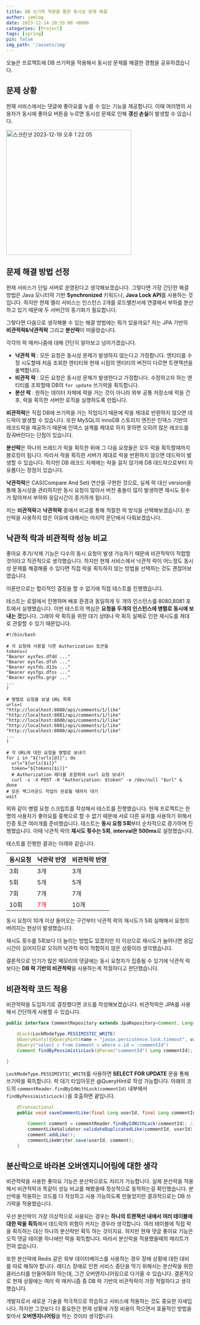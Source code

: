 ```yaml
---
title: DB 쓰기락 적용을 통한 동시성 문제 해결 
author: jemlog
date: 2023-12-14 20:55:00 +0800
categories: [Project]
tags: [spring]
pin: false
img_path: '/assets/img'
---
```


오늘은 프로젝트에 DB 쓰기락을 적용해서 동시성 문제를 해결한 경험을 공유하겠습니다. 

## 문제 상황

현재 서비스에서는 댓글에 좋아요를 누를 수 있는 기능을 제공합니다. 이때 여러명의 사용자가 동시에 좋아요 버튼을 누르면 동시성 문제로 인해 **갱신 손실**이 발생할 수 있습니다.

<img width="336" alt="스크린샷 2023-12-19 오후 1 22 05" src="https://github.com/CMC11th-Melly/Melly_Server/assets/82302520/ff2498b8-1236-4b80-ae97-64e86360a094">


## 문제 해결 방법 선정

현재 서비스가 단일 서버로 운영된다고 생각해보겠습니다. 그렇다면 가장 간단한 해결 방법은 Java 모니터락 기반 **Synchronized** 키워드나, **Java Lock API**를 사용하는 것입니다.
하지만 현재 멜리 서비스는 인스턴스 2개를 로드밸런서에 연결해서 부하를 분산하고 있기 때문에 두 서버간의 동기화가 필요합니다.

그렇다면 다음으로 생각해볼 수 있는 해결 방법에는 뭐가 있을까요? 저는 JPA 기반의 **비관적락&낙관적락** 그리고 **분산락**이 떠올랐습니다.

각각의 락 매커니즘에 대해 간단히 알아보고 넘어가겠습니다.
- **낙관적 락** : 모든 요청은 동시성 문제가 발생하지 않는다고 가정합니다. 엔티티를 수정 시도할때 처음 조회한 엔티티와 현재 시점의 엔티티의 버전이 다르면 트랜잭션을 롤백합니다.
- **비관적 락** : 모든 요청은 동시성 문제가 발생한다고 가정합니다. 수정하고자 하는 엔티티를 조회할때 DB의 `for update` 쓰기락을 획득합니다.
- **분산 락** : 원하는 데이터 자체에 락을 거는 것이 아니라 외부 공통 저장소에 락을 건 후, 락을 획득한 서버만 로직을 실행하도록 만듭니다.

**비관적락**은 직접 DB에 쓰기락을 거는 작업이기 때문에 락을 제대로 반환하지 않으면 데드락이 발생할 수 있습니다. 또한 MySQL의 InnoDB 스토리지 엔진은 인덱스 기반의 레코드락을 제공하기 때문에 인덱스 설계를 제대로 하지 못하면 오히려 많은 레코드를 잠궈버린다는 단점이 있습니다.

**분산락**은 하나의 쓰레드가 락을 획득한 뒤에 그 다음 요청들은 모두 락을 획득할때까지 블로킹이 됩니다. 따라서 락을 획득한 서버가 제대로 락을 반환하지 않으면 데드락이 발생할 수 있습니다. 하지만 DB 레코드 자체에는 락을 걸지 않기에 DB 데드락으로부터 자유롭다는 장점이 있습니다.

**낙관적락**은 CAS(Compare And Set) 연산을 구현한 것으로, 실제 락 대신 version을 통해 동시성을 관리하지만 동시 요청이 많아서 버전 충돌이 많이 발생하면 재시도 횟수가 많아져서 부하와 응답시간이 증가하게 됩니다.

저는 **비관적락**과 **낙관적락** 중에서 비교를 통해 적절한 락 방식을 선택해보겠습니다. 분산락을 사용하지 않은 이유에 대해서는 마지막 문단에서 다뤄보겠습니다.

## 낙관적 락과 비관적락 성능 비교

좋아요 추가/삭제 기능은 다수의 동시 요청이 발생 가능하기 때문에 비관적락이 적합할 것이라고 직관적으로 생각했습니다. 하지만 현재 서비스에서 낙관적 락이 어느정도 동시성 문제를 해결해줄 수 있다면 직접 락을 획득하지 않는 방법을 선택하는 것도 괜찮아보였습니다.

이론만으로는 합리적인 결정을 할 수 없기에 직접 테스트를 진행했습니다.

테스트는 로컬에서 진행하며 배포 환경과 동일하게 두 개의 인스턴스를 8080,8081 포트에서 실행했습니다. 이번 테스트의 핵심은 **요청을 두개의 인스턴스에 병렬로 동시에 보내는 것**입니다. 그래야 락 획득을 위한 대기 상태나 락 획득 실패로 인한 재시도를 제대로 관찰할 수 있기 때문입니다.
```shell
#!/bin/bash

# 각 요청에 사용할 다른 Authorization 토큰들
tokens=(
"Bearer eysfes.dfdd ..."
"Bearer eysfas.dfsh ..."
"Bearer eysfds.d13a ..."
"Bearer eysfgs.dfss ..."
"Bearer eysfhs.grgr ..."
...
)

# 병렬로 요청을 보낼 URL 목록
urls=(
"http://localhost:8080/api/comments/1/like"
"http://localhost:8081/api/comments/1/like"
"http://localhost:8080/api/comments/1/like"
"http://localhost:8081/api/comments/1/like"
"http://localhost:8080/api/comments/1/like"
...
)

# 각 URL에 대한 요청을 병렬로 보내기
for i in "${!urls[@]}"; do
  url="${urls[$i]}"
  token="${tokens[$i]}"
  # Authorization 헤더를 포함하여 curl 요청 보내기
  curl -s -X POST -H "Authorization: $token" -o /dev/null "$url" &
done
# 모든 백그라운드 작업이 완료될 때까지 대기
wait
```
위와 같이 병렬 요청 스크립트를 작성해서 테스트를 진행했습니다. 현재 프로젝트는 한명의 사용자가 좋아요를 중복으로 할 수 없기 때문에 서로 다른 유저를 사용하기 위해서 인증 토큰 여러개를 준비했습니다. 
테스트는 **동시 요청 5회**부터 순차적으로 증가하며 진행했습니다. 이때 낙관적 락의 **재시도 횟수는 5회**, **interval은 500ms**로 설정했습니다.

테스트를 진행한 결과는 아래와 같습니다.

| 동시요청 | 낙관락 반영                            | 비관적락 반영 |
|------|-----------------------------------|---------|
| 3회   | 3개                                | 3개      |
| 5회   | 5개                                | 5개      |
| 7회   | 7개                                | 7개      |
| 10회  | <span style="color:red">7개</span> | 10개     |

동시 요청이 10개 이상 들어오는 구간부터 낙관적 락의 재시도가 5회 실패해서 요청이 버려지는 현상이 발생했습니다. 

재시도 횟수를 5회보다 더 늘리는 방법도 있겠지만 이 이상으로 재시도가 늘어나면 응답 시간이 길어지므로 오히려 낙관적 락이 적합하지 않은 상황이라 생각했습니다.

결론적으로 인기가 많은 메모리의 댓글에는 동시 요청자가 집중될 수 있기에 낙관적 락보다는 **DB 락 기반의 비관적락**을 사용하는게 적절하다고 판단했습니다.

## 비관적락 코드 적용

비관적락을 도입하기로 결정했다면 코드를 작성해보겠습니다. 비관적락은 JPA를 사용해서 간단하게 사용할 수 있습니다.
```java
public interface CommentRepository extends JpaRepository<Comment, Long> {

    @Lock(LockModeType.PESSIMISTIC_WRITE)
    @QueryHints({@QueryHint(name = "javax.persistence.lock.timeout", value = "3000")})
    @Query("select c from Comment c where c.id = :commentId")
    Comment findByPessimisticLock(@Param("commentId") Long commentId);
    
}
```

`LockModeType.PESSIMISTIC_WRITE`를 사용하면 **SELECT FOR UPDATE** 문을 통해 쓰기락을 획득합니다. 락 대기 타임아웃은 @QueryHint로 작성 가능합니다. 
아래의 코드의 `commentReader.findByIdWithLock(commentId)` 내부에서 `findByPessimisticLock()`을 호출하면 끝입니다.

```java
    @Transactional
    public void saveCommentLike(final Long userId, final Long commentId) {

        Comment comment = commentReader.findByIdWithLock(commentId); // 비관적락을 사용해서 Comment 가져오기
        commentLikeValidator.validateDuplicatedLike(commentId, userId);
        comment.addLike();
        commentLikeWriter.save(userId, comment);
    }
```

## 분산락으로 바라본 오버엔지니어링에 대한 생각

비관적락을 사용한 좋아요 기능은 분산락으로도 처리가 가능합니다. 실제 분산락을 적용해서 비관적락과 똑같이 성능 비교를 해봤을때 정상적으로 동작하는걸 확인했습니다. 분산락을 적용하는 코드를 다 작성하고 사용 가능하도록 만들었지만 결과적으로는 DB 쓰기락을 적용했습니다.

우선 분산락이 가장 이상적으로 사용되는 경우는 **하나의 트랜잭션 내에서 여러 테이블에 대한 락을 획득**해서 데드락의 위험이 커지는 경우라 생각합니다. 여러 테이블에 직접 락을 획득하는 대신 하나의 분산락만 획득 하는 것이지요. 하지만 현재 댓글 좋아요 기능은 오직 댓글 테이블 하나에만 락을 획득합니다.
따라서 분산락을 적용했을때의 메리트가 전혀 없습니다. 

또한 분산락에 Redis 같은 외부 데이터베이스를 사용하는 경우 장애 상황에 대한 대비를 따로 해줘야 합니다. 레디스 장애로 인한 서비스 중단을 막기 위해서는 분산락을 위한 클러스터를 만들어줘야 하는데, 그건 오버엔지니어링으로 다가올 수 있습니다. 결론적으로 현재 상황에는 여러 락 매커니즘 중 DB 락 기반의 비관적락이 가장 적절하다고 생각했습니다.

개발자로서 새로운 기술을 적극적으로 학습하고 서비스에 적용하는 것도 중요한 자세입니다. 하지만 그것보다 더 중요한건 현재 상황에 가장 비용이 적으면서 효율적인 방법을 찾아서 **오버엔지니어링**을 막는 것이라 생각합니다. 





[nodejs]: https://nodejs.org/
[starter]: https://github.com/cotes2020/chirpy-starter
[pages-workflow-src]: https://docs.github.com/en/pages/getting-started-with-github-pages/configuring-a-publishing-source-for-your-github-pages-site#publishing-with-a-custom-github-actions-workflow
[latest-tag]: https://github.com/cotes2020/jekyll-theme-chirpy/tags
